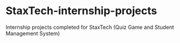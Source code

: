 # StaxTech-internship-projects
Internship projects completed for StaxTech (Quiz Game and Student Management System)
